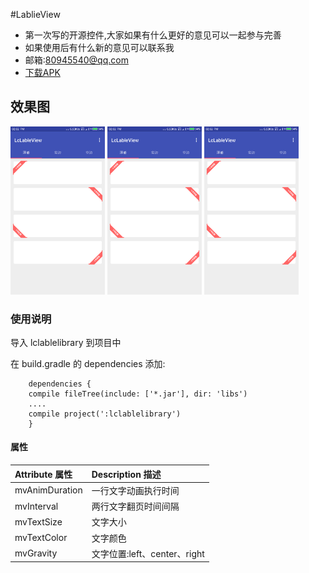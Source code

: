 #LablieView
- 第一次写的开源控件,大家如果有什么更好的意见可以一起参与完善
- 如果使用后有什么新的意见可以联系我
- 邮箱:80945540@qq.com
- [下载APK](http://fir.im/LcLableView)

## 效果图

<img src="/image/image1.png" style="width: 30%;">
<img src="/image/image1.png" style="width: 30%;">
<img src="/image/image1.png" style="width: 30%;">

### 使用说明

导入 lclablelibrary 到项目中

在 build.gradle 的 dependencies 添加:
```
	dependencies {
    compile fileTree(include: ['*.jar'], dir: 'libs')
    ....
    compile project(':lclablelibrary')
    }
```

#### 属性

| Attribute 属性          | Description 描述 |
|:---				     |:---|
| mvAnimDuration         | 一行文字动画执行时间           |
| mvInterval         | 两行文字翻页时间间隔           |
| mvTextSize         | 文字大小           |
| mvTextColor         | 文字颜色          |
| mvGravity         | 文字位置:left、center、right          |

